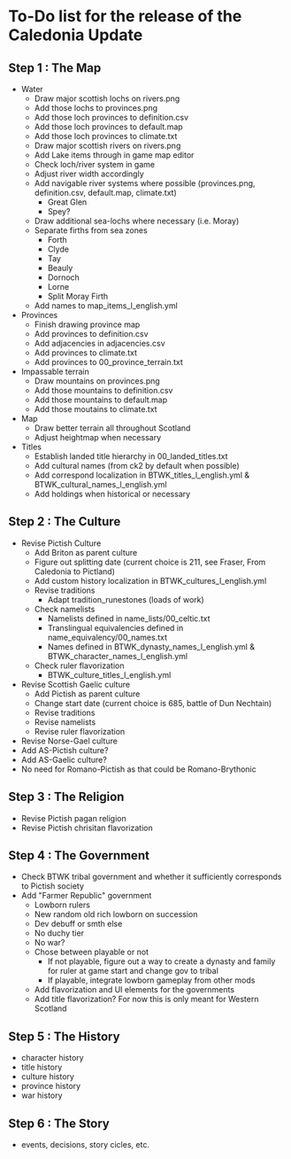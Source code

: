 # To-Do list for the release of the Caledonia Update

## Step 1 : The Map

- Water
  - Draw major scottish lochs on rivers.png
  - Add those lochs to provinces.png
  - Add those loch provinces to definition.csv
  - Add those loch provinces to default.map
  - Add those loch provinces to climate.txt
  - Draw major scottish rivers on rivers.png
  - Add Lake items through in game map editor
  - Check loch/river system in game
  - Adjust river width accordingly
  - Add navigable river systems where possible (provinces.png, definition.csv, default.map, climate.txt)
    - Great Glen
    - Spey?
  - Draw additional sea-lochs where necessary (i.e. Moray)
  - Separate firths from sea zones
    - Forth
    - Clyde
    - Tay
    - Beauly
    - Dornoch
    - Lorne
    - Split Moray Firth
  - Add names to map_items_l_english.yml
- Provinces
  - Finish drawing province map
  - Add provinces to definition.csv
  - Add adjacencies in adjacencies.csv
  - Add provinces to climate.txt
  - Add provinces to 00_province_terrain.txt
- Impassable terrain
  - Draw mountains on provinces.png
  - Add those mountains to definition.csv
  - Add those mountains to default.map
  - Add those moutains to climate.txt
- Map
  - Draw better terrain all throughout Scotland
  - Adjust heightmap when necessary
- Titles
  - Establish landed title hierarchy in 00_landed_titles.txt
  - Add cultural names (from ck2 by default when possible)
  - Add correspond localization in BTWK_titles_l_english.yml & BTWK_cultural_names_l_english.yml
  - Add holdings when historical or necessary

## Step 2 : The Culture

- Revise Pictish Culture
  - Add Briton as parent culture
  - Figure out splitting date (current choice is 211, see Fraser, From Caledonia to Pictland)
  - Add custom history localization in BTWK_cultures_l_english.yml
  - Revise traditions
    - Adapt tradition_runestones (loads of work)
  - Check namelists
    - Namelists defined in name_lists/00_celtic.txt
    - Translingual equivalencies defined in name_equivalency/00_names.txt
    - Names defined in BTWK_dynasty_names_l_english.yml & BTWK_character_names_l_english.yml
  - Check ruler flavorization
    - BTWK_culture_titles_l_english.yml
- Revise Scottish Gaelic culture
  - Add Pictish as parent culture
  - Change start date (current choice is 685, battle of Dun Nechtain)
  - Revise traditions
  - Revise namelists
  - Revise ruler flavorization
- Revise Norse-Gael culture
- Add AS-Pictish culture?
- Add AS-Gaelic culture?
- No need for Romano-Pictish as that could be Romano-Brythonic

## Step 3 : The Religion

- Revise Pictish pagan religion
- Revise Pictish chrisitan flavorization

## Step 4 : The Government

- Check BTWK tribal government and whether it sufficiently corresponds to Pictish society
- Add "Farmer Republic" government
  - Lowborn rulers
  - New random old rich lowborn on succession
  - Dev debuff or smth else
  - No duchy tier
  - No war?
  - Chose between playable or not
    - If not playable, figure out a way to create a dynasty and family for ruler at game start and change gov to tribal
    - If playable, integrate lowborn gameplay from other mods
  - Add flavorization and UI elements for the governments
  - Add title flavorization? For now this is only meant for Western Scotland

## Step 5 : The History

- character history
- title history
- culture history
- province history
- war history

## Step 6 : The Story

- events, decisions, story cicles, etc.